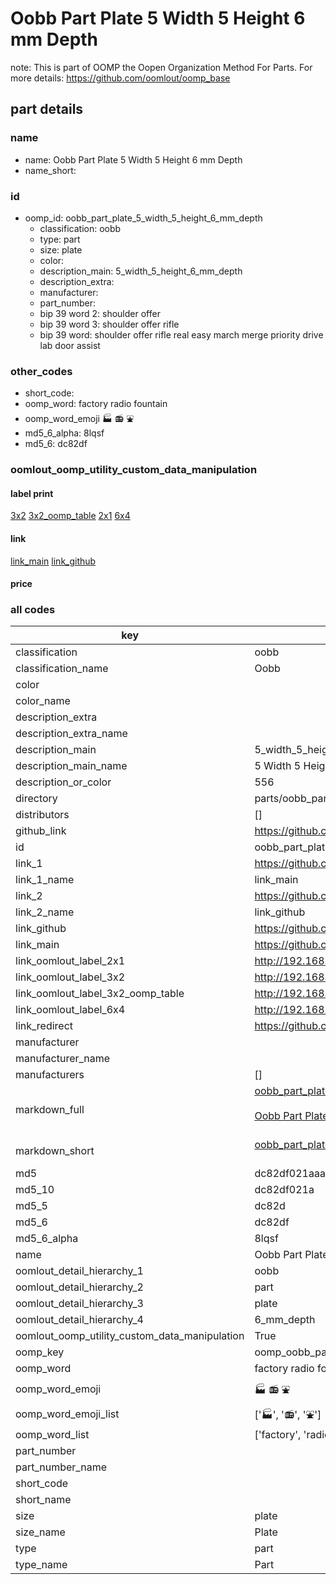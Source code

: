 # Oobb Part Plate 5 Width 5 Height 6 mm Depth  

note: This is part of OOMP the Oopen Organization Method For Parts. For more details: https://github.com/oomlout/oomp_base

##  part details
  







### name
* name: Oobb Part Plate 5 Width 5 Height 6 mm Depth
* name_short: 
### id
* oomp_id: oobb_part_plate_5_width_5_height_6_mm_depth
  * classification: oobb
  * type: part
  * size: plate
  * color: 
  * description_main: 5_width_5_height_6_mm_depth
  * description_extra: 
  * manufacturer: 
  * part_number: 
  * bip 39 word 2: shoulder offer
  * bip 39 word 3: shoulder offer rifle
  * bip 39 word: shoulder offer rifle real easy march merge priority drive lab door assist

### other_codes
* short_code: 
* oomp_word: factory radio fountain
* oomp_word_emoji :factory: :radio: :fountain:
* md5_6_alpha: 8lqsf
* md5_6: dc82df






### oomlout_oomp_utility_custom_data_manipulation
#### label print
[3x2](http://192.168.1.245:1112/?label=oomp%208lqsf)
[3x2_oomp_table](http://192.168.1.108:1112/?label=oomp%208lqsf)
[2x1](http://192.168.1.242:1112/?label=oomp%208lqsf)
[6x4](http://192.168.1.55:1112/?label=oomp%208lqsf)    

#### link

[link_main](https://github.com/oomlout/oomlout_oomp_version_1_messy/tree/main/parts/oobb_part_plate_5_width_5_height_6_mm_depth) [link_github](https://github.com/oomlout/oomlout_oomp_version_1_messy/tree/main/parts/oobb_part_plate_5_width_5_height_6_mm_depth)                             

#### price







### all codes 
| key | value |  
| --- | --- |  
| classification | oobb |  
| classification_name | Oobb |  
| color |  |  
| color_name |  |  
| description_extra |  |  
| description_extra_name |  |  
| description_main | 5_width_5_height_6_mm_depth |  
| description_main_name | 5 Width 5 Height 6 mm Depth |  
| description_or_color | 556 |  
| directory | parts/oobb_part_plate_5_width_5_height_6_mm_depth |  
| distributors | [] |  
| github_link | https://github.com/oomlout/oomlout_oomp_part_src/tree/main/parts/oobb_part_plate_5_width_5_height_6_mm_depth |  
| id | oobb_part_plate_5_width_5_height_6_mm_depth |  
| link_1 | https://github.com/oomlout/oomlout_oomp_version_1_messy/tree/main/parts/oobb_part_plate_5_width_5_height_6_mm_depth |  
| link_1_name | link_main |  
| link_2 | https://github.com/oomlout/oomlout_oomp_version_1_messy/tree/main/parts/oobb_part_plate_5_width_5_height_6_mm_depth |  
| link_2_name | link_github |  
| link_github | https://github.com/oomlout/oomlout_oomp_version_1_messy/tree/main/parts/oobb_part_plate_5_width_5_height_6_mm_depth |  
| link_main | https://github.com/oomlout/oomlout_oomp_version_1_messy/tree/main/parts/oobb_part_plate_5_width_5_height_6_mm_depth |  
| link_oomlout_label_2x1 | http://192.168.1.242:1112/?label=oomp%208lqsf |  
| link_oomlout_label_3x2 | http://192.168.1.245:1112/?label=oomp%208lqsf |  
| link_oomlout_label_3x2_oomp_table | http://192.168.1.108:1112/?label=oomp%208lqsf |  
| link_oomlout_label_6x4 | http://192.168.1.55:1112/?label=oomp%208lqsf |  
| link_redirect | https://github.com/oomlout/oomlout_oomp_version_1_messy/tree/main/parts/oobb_part_plate_5_width_5_height_6_mm_depth |  
| manufacturer |  |  
| manufacturer_name |  |  
| manufacturers | [] |  
| markdown_full | [oobb_part_plate_5_width_5_height_6_mm_depth](none)<br>[](none)<br>[Oobb Part Plate 5 Width 5 Height 6 Mm Depth](none)<br><br> |  
| markdown_short | [oobb_part_plate_5_width_5_height_6_mm_depth](none)<br><br> |  
| md5 | dc82df021aaaf16e1f22eb2f73665e37 |  
| md5_10 | dc82df021a |  
| md5_5 | dc82d |  
| md5_6 | dc82df |  
| md5_6_alpha | 8lqsf |  
| name | Oobb Part Plate 5 Width 5 Height 6 mm Depth |  
| oomlout_detail_hierarchy_1 | oobb |  
| oomlout_detail_hierarchy_2 | part |  
| oomlout_detail_hierarchy_3 | plate |  
| oomlout_detail_hierarchy_4 | 6_mm_depth |  
| oomlout_oomp_utility_custom_data_manipulation | True |  
| oomp_key | oomp_oobb_part_plate_5_width_5_height_6_mm_depth |  
| oomp_word | factory radio fountain |  
| oomp_word_emoji | :factory: :radio: :fountain: |  
| oomp_word_emoji_list | [':factory:', ':radio:', ':fountain:'] |  
| oomp_word_list | ['factory', 'radio', 'fountain'] |  
| part_number |  |  
| part_number_name |  |  
| short_code |  |  
| short_name |  |  
| size | plate |  
| size_name | Plate |  
| type | part |  
| type_name | Part |  
